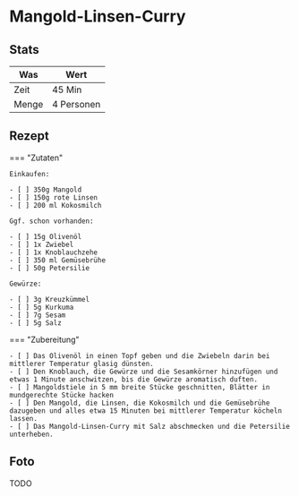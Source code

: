 # Mangold-Linsen-Curry

## Stats

| Was   | Wert        |
|-------|-------------|
| Zeit  | 45 Min      |
| Menge | 4 Personen |

## Rezept

=== "Zutaten"

    Einkaufen:

    - [ ] 350g Mangold
    - [ ] 150g rote Linsen
    - [ ] 200 ml Kokosmilch

    Ggf. schon vorhanden:

    - [ ] 15g Olivenöl
    - [ ] 1x Zwiebel
    - [ ] 1x Knoblauchzehe
    - [ ] 350 ml Gemüsebrühe
    - [ ] 50g Petersilie
    
    Gewürze:

    - [ ] 3g Kreuzkümmel
    - [ ] 5g Kurkuma
    - [ ] 7g Sesam
    - [ ] 5g Salz

=== "Zubereitung"

    - [ ] Das Olivenöl in einen Topf geben und die Zwiebeln darin bei mittlerer Temperatur glasig dünsten.
    - [ ] Den Knoblauch, die Gewürze und die Sesamkörner hinzufügen und etwas 1 Minute anschwitzen, bis die Gewürze aromatisch duften.
    - [ ] Mangoldstiele in 5 mm breite Stücke geschnitten, Blätter in mundgerechte Stücke hacken
    - [ ] Den Mangold, die Linsen, die Kokosmilch und die Gemüsebrühe dazugeben und alles etwa 15 Minuten bei mittlerer Temperatur köcheln lassen.
    - [ ] Das Mangold-Linsen-Curry mit Salz abschmecken und die Petersilie unterheben.

## Foto

TODO
